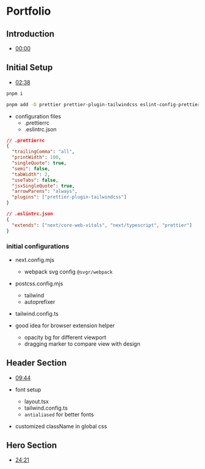 # Portfolio

## Introduction

- [00:00](https://www.youtube.com/watch?v=ELssXP1sTC8&t=0s)

## Initial Setup

- [02:38](https://www.youtube.com/watch?v=ELssXP1sTC8&t=158s)

```bash
pnpm i

pnpm add -D prettier prettier-plugin-tailwindcss eslint-config-prettier
```

- configuration files
  - .prettierrc
  - .eslintrc.json

```json
// .prettierrc
{
  "trailingComma": "all",
  "printWidth": 100,
  "singleQuote": true,
  "semi": false,
  "tabWidth": 2,
  "useTabs": false,
  "jsxSingleQuote": true,
  "arrowParens": "always",
  "plugins": ["prettier-plugin-tailwindcss"]
}

// .eslintrc.json
{
  "extends": ["next/core-web-vitals", "next/typescript", "prettier"]
}
```

### initial configurations

- next.config.mjs
  - webpack svg config `@svgr/webpack`
- postcss.config.mjs
  - tailwind
  - autoprefixer
- tailwind.config.ts

- good idea for browser extension helper
  - opacity bg for different viewport
  - dragging marker to compare view with design

## Header Section

- [09:44](https://www.youtube.com/watch?v=ELssXP1sTC8&t=584s)  

- font setup
  - layout.tsx
  - tailwind.config.ts
  - `antialiased` for better fonts
- customized className in global css

## Hero Section

- [24:21](https://www.youtube.com/watch?v=ELssXP1sTC8&t=1461s)  